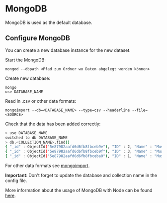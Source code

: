 # MongoDB

MongoDB is used as the default database.

## Configure MongoDB

You can create a new database instance for the new dataset.

Start the MongoDB:

```
mongod --dbpath <Pfad zum Ordner wo Daten abgelegt werden können>
```
 Create new database:

```
mongo
use DATABASE_NAME
```
Read in .csv or other data formats:

```
mongoimport --db=<DATABASE_NAME> --type=csv --headerline --file=<SOURCE>
```
 Check that the data has been added correctly:

```bash
> use DATABASE_NAME
switched to db DATABASE_NAME
> db.<COLLECTION_NAME>.find()
{ "_id" : ObjectId("5e87982aafd6d6fb8fbceb9e"), "ID" : 2, "Name" : "Muster1", "Land" : "Deutschland" }
{ "_id" : ObjectId("5e87982aafd6d6fb8fbceb9f"), "ID" : 3, "Name" : "Muster2", "Land" : "Schweiz" }
{ "_id" : ObjectId("5e87982aafd6d6fb8fbceba0"), "ID" : 1, "Name" : "Muster13", "Land" : "Schweiz" }
```
For other data formats see [mongoimport](https://docs.mongodb.com/manual/reference/program/mongoimport/).



**Important**: Don't forget to update the database and collection name in the config file.

More information about the usage of MongoDB with Node can be found [here](https://docs.mongodb.com/drivers/node).

